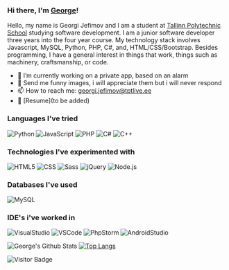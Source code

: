 ### Hi there, I'm [George](https://github.com/gruge)!

Hello, my name is Georgi Jefimov and I am a student at [Tallinn Polytechnic School](https://www.tptlive.ee/) studying software development. I am a junior software developer three years into the four year course. My technology stack involves Javascript, MySQL, Python, PHP, C#, and, HTML/CSS/Bootstrap. Besides programming, I have a general interest in things that work, things such as machinery, craftsmanship, or code.

- 🔭 I’m currently working on a private app, based on an alarm
- 💬 Send me funny images, i will appreciate them but i will never respond
- 📫 How to reach me: georgi.jefimov@tptlive.ee
- 📝 [Resume](to be added)

### Languages I've tried

![Python](https://img.shields.io/badge/-Python-000?&logo=Python)
![JavaScript](https://img.shields.io/badge/-JavaScript-000?&logo=JavaScript)
![PHP](https://img.shields.io/badge/PHP-000?logo=php)
![C#](https://img.shields.io/badge/C%23-000?logo=c-sharp)
![C++](https://img.shields.io/badge/-C++-000?&logo=c%2b%2b&logoColor=00599C)

### Technologies I've experimented with

![HTML5](https://img.shields.io/badge/HTML-000?logo=html5)
![CSS](https://img.shields.io/badge/CSS-000?logo=css3)
![Sass](https://img.shields.io/badge/Sass-000?logo=sass)
![jQuery](https://img.shields.io/badge/jQuery-000?logo=jquery)
![Node.js](https://img.shields.io/badge/Node.js-000?logo=node.js)

### Databases I've used

![MySQL](https://img.shields.io/badge/MySQL-000?logo=mysql)

### IDE's i've worked in

![VisualStudio](https://img.shields.io/badge/VisualStudio-000?logo=visualstudio)
![VSCode](https://img.shields.io/badge/VSCode-000?logo=visualstudiocode)
![PhpStorm](https://img.shields.io/badge/PhpStorm-000?logo=phpstorm)
![AndroidStudio](https://img.shields.io/badge/AndroidStudio-000?logo=androidstudio&logoColor=whitesmoke)

<!-- ### Full Stack Projects -->

![George's Github Stats](https://github-readme-stats.vercel.app/api?username=gruge&count_private=true&show_icons=true&include_all_commits=true&theme=radical)
[![Top Langs](https://github-readme-stats.vercel.app/api/top-langs/?username=gruge&theme=radical)](https://github.com/gruge/github-readme-stats)

![Visitor Badge](https://visitor-badge.laobi.icu/badge?page_id=gruge.rusty-sj)
